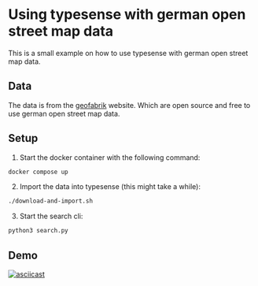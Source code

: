 # Using typesense with german open street map data

This is a small example on how to use typesense with german open street map data.

## Data

The data is from the [geofabrik](https://download.geofabrik.de/europe/germany.html) website.
Which are open source and free to use german open street map data.

## Setup

1. Start the docker container with the following command:

```bash
docker compose up
```

2. Import the data into typesense (this might take a while):

```bash
./download-and-import.sh
```

3. Start the search cli:

```bash
python3 search.py
```

## Demo

[![asciicast](https://asciinema.org/a/bJMOlPe5F4mFLY0Rl6fiJSOp3.svg)](https://asciinema.org/a/kJBHBRpN09ZcPC4hUzjM5R9rL)
